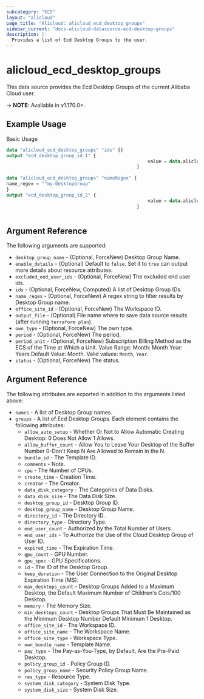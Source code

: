 ```yaml
---
subcategory: "ECD"
layout: "alicloud"
page_title: "Alicloud: alicloud_ecd_desktop_groups"
sidebar_current: "docs-alicloud-datasource-ecd-desktop-groups"
description: |-
  Provides a list of Ecd Desktop Groups to the user.
---
```


# alicloud\_ecd\_desktop\_groups

This data source provides the Ecd Desktop Groups of the current Alibaba Cloud user.

-> **NOTE:** Available in v1.170.0+.

## Example Usage

Basic Usage

```terraform
data "alicloud_ecd_desktop_groups" "ids" {}
output "ecd_desktop_group_id_1" {
  													value = data.alicloud_ecd_desktop_groups.ids.groups.0.id
												}
												
data "alicloud_ecd_desktop_groups" "nameRegex" {
name_regex = "^my-DesktopGroup"
}
output "ecd_desktop_group_id_2" {
  													value = data.alicloud_ecd_desktop_groups.nameRegex.groups.0.id
												}
												
```

## Argument Reference

The following arguments are supported:

* `desktop_group_name` - (Optional, ForceNew) Desktop Group Name.
* `enable_details` - (Optional) Default to `false`. Set it to `true` can output more details about resource attributes.
* `excluded_end_user_ids` - (Optional, ForceNew) The excluded end user ids.
* `ids` - (Optional, ForceNew, Computed)  A list of Desktop Group IDs.
* `name_regex` - (Optional, ForceNew) A regex string to filter results by Desktop Group name.
* `office_site_id` - (Optional, ForceNew) The Workspace ID.
* `output_file` - (Optional) File name where to save data source results (after running `terraform plan`).
* `own_type` - (Optional, ForceNew) The own type.
* `period` - (Optional, ForceNew) The period.
* `period_unit` - (Optional, ForceNew) Subscription Billing Method as the ECS of the Time at Which a Unit. Value Range: Month: Month Year: Years Default Value: Month. Valid values: `Month`, `Year`.
* `status` - (Optional, ForceNew) The status.

## Argument Reference

The following attributes are exported in addition to the arguments listed above:

* `names` - A list of Desktop Group names.
* `groups` - A list of Ecd Desktop Groups. Each element contains the following attributes:
	* `allow_auto_setup` - Whether Or Not to Allow Automatic Creating Desktop: 0 Does Not Allow 1 Allows.
	* `allow_buffer_count` - Allow You to Leave Your Desktop of the Buffer Number 0-Don't Keep N Are Allowed to Remain in the N.
	* `bundle_id` - The Template ID.
	* `comments` - Note.
	* `cpu` - The Number of CPUs.
	* `create_time` - Creation Time.
	* `creator` - The Creator.
	* `data_disk_category` - The Categories of Data Disks.
	* `data_disk_size` - The Data Disk Size.
	* `desktop_group_id` - Desktop Group ID.
	* `desktop_group_name` - Desktop Group Name.
	* `directory_id` - The Directory ID.
	* `directory_type` - Directory Type.
	* `end_user_count` - Authorized by the Total Number of Users.
	* `end_user_ids` - To Authorize the Use of the Cloud Desktop Group of User ID.
	* `expired_time` - The Expiration Time.
	* `gpu_count` - GPU Number.
	* `gpu_spec` - GPU Specifications.
	* `id` - The ID of the Desktop Group.
	* `keep_duration` - The User Connection to the Original Desktop Expiration Time (MS).
	* `max_desktops_count` - Desktop Groups Added to a Maximum Desktop, the Default Maximum Number of Children's Cots/100 Desktop.
	* `memory` - The Memory Size.
	* `min_desktops_count` - Desktop Groups That Must Be Maintained as the Minimum Desktop Number Default Minimum 1 Desktop.
	* `office_site_id` - The Workspace ID.
	* `office_site_name` - The Workspace Name.
	* `office_site_type` - Workspace Type.
	* `own_bundle_name` - Template Name.
	* `pay_type` - The Pay-as-You-Type, by Default, Are the Pre-Paid Desktop.
	* `policy_group_id` - Policy Group ID.
	* `policy_group_name` - Security Policy Group Name.
	* `res_type` - Resource Type.
	* `system_disk_category` - System Disk Type.
	* `system_disk_size` - System Disk Size.